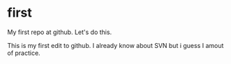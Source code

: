first
=====

My first repo at github. Let's do this.

This is my first edit to github. I already know about SVN but i guess I amout of practice.
